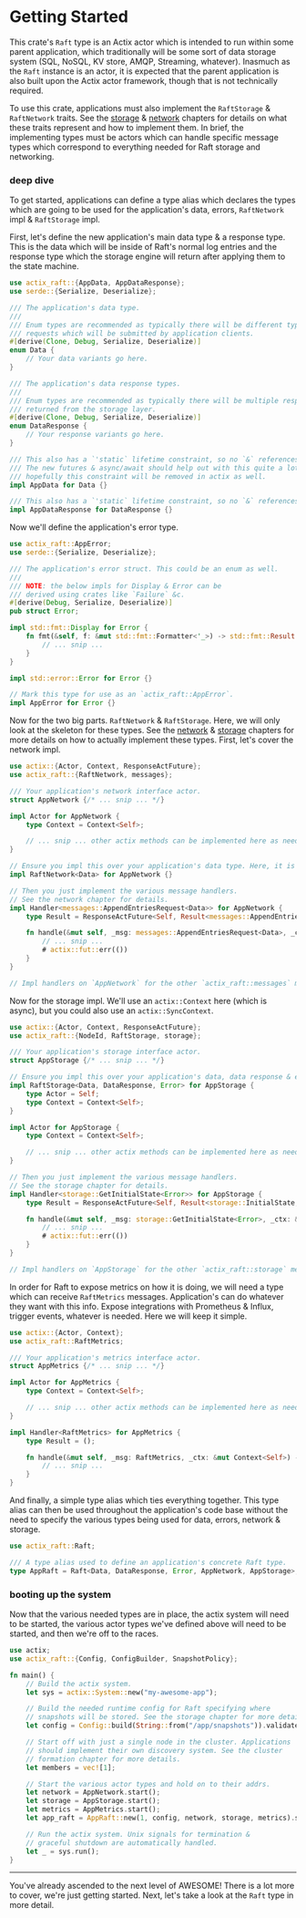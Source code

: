 Getting Started
===============
This crate's `Raft` type is an Actix actor which is intended to run within some parent application, which traditionally will be some sort of data storage system (SQL, NoSQL, KV store, AMQP, Streaming, whatever). Inasmuch as the `Raft` instance is an actor, it is expected that the parent application is also built upon the Actix actor framework, though that is not technically required.

To use this crate, applications must also implement the `RaftStorage` & `RaftNetwork` traits. See the [storage](https://railgun-rs.github.io/actix-raft/storage.html) & [network](https://railgun-rs.github.io/actix-raft/network.html) chapters for details on what these traits represent and how to implement them. In brief, the implementing types must be actors which can handle specific message types which correspond to everything needed for Raft storage and networking.

### deep dive
To get started, applications can define a type alias which declares the types which are going to be used for the application's data, errors, `RaftNetwork` impl & `RaftStorage` impl.

First, let's define the new application's main data type & a response type. This is the data which will be inside of Raft's normal log entries and the response type which the storage engine will return after applying them to the state machine.

```rust
use actix_raft::{AppData, AppDataResponse};
use serde::{Serialize, Deserialize};

/// The application's data type.
///
/// Enum types are recommended as typically there will be different types of data mutating
/// requests which will be submitted by application clients.
#[derive(Clone, Debug, Serialize, Deserialize)]
enum Data {
    // Your data variants go here.
}

/// The application's data response types.
///
/// Enum types are recommended as typically there will be multiple response types which can be
/// returned from the storage layer.
#[derive(Clone, Debug, Serialize, Deserialize)]
enum DataResponse {
    // Your response variants go here.
}

/// This also has a `'static` lifetime constraint, so no `&` references at this time.
/// The new futures & async/await should help out with this quite a lot, so
/// hopefully this constraint will be removed in actix as well.
impl AppData for Data {}

/// This also has a `'static` lifetime constraint, so no `&` references at this time.
impl AppDataResponse for DataResponse {}
```

Now we'll define the application's error type.

```rust
use actix_raft::AppError;
use serde::{Serialize, Deserialize};

/// The application's error struct. This could be an enum as well.
///
/// NOTE: the below impls for Display & Error can be
/// derived using crates like `Failure` &c.
#[derive(Debug, Serialize, Deserialize)]
pub struct Error;

impl std::fmt::Display for Error {
    fn fmt(&self, f: &mut std::fmt::Formatter<'_>) -> std::fmt::Result {
        // ... snip ...
    }
}

impl std::error::Error for Error {}

// Mark this type for use as an `actix_raft::AppError`.
impl AppError for Error {}
```

Now for the two big parts. `RaftNetwork` & `RaftStorage`. Here, we will only look at the skeleton for these types. See the [network](https://railgun-rs.github.io/actix-raft/network.html) & [storage](https://railgun-rs.github.io/actix-raft/storage.html) chapters for more details on how to actually implement these types. First, let's cover the network impl.

```rust
use actix::{Actor, Context, ResponseActFuture};
use actix_raft::{RaftNetwork, messages};

/// Your application's network interface actor.
struct AppNetwork {/* ... snip ... */}

impl Actor for AppNetwork {
    type Context = Context<Self>;

    // ... snip ... other actix methods can be implemented here as needed.
}

// Ensure you impl this over your application's data type. Here, it is `Data`.
impl RaftNetwork<Data> for AppNetwork {}

// Then you just implement the various message handlers.
// See the network chapter for details.
impl Handler<messages::AppendEntriesRequest<Data>> for AppNetwork {
    type Result = ResponseActFuture<Self, Result<messages::AppendEntriesResponse, ()>>;

    fn handle(&mut self, _msg: messages::AppendEntriesRequest<Data>, _ctx: &mut Self::Context) -> Self::Result {
        // ... snip ...
        # actix::fut::err(())
    }
}

// Impl handlers on `AppNetwork` for the other `actix_raft::messages` message types.
```

Now for the storage impl. We'll use an `actix::Context` here (which is async), but you could also use an `actix::SyncContext`.

```rust
use actix::{Actor, Context, ResponseActFuture};
use actix_raft::{NodeId, RaftStorage, storage};

/// Your application's storage interface actor.
struct AppStorage {/* ... snip ... */}

// Ensure you impl this over your application's data, data response & error types.
impl RaftStorage<Data, DataResponse, Error> for AppStorage {
    type Actor = Self;
    type Context = Context<Self>;
}

impl Actor for AppStorage {
    type Context = Context<Self>;

    // ... snip ... other actix methods can be implemented here as needed.
}

// Then you just implement the various message handlers.
// See the storage chapter for details.
impl Handler<storage::GetInitialState<Error>> for AppStorage {
    type Result = ResponseActFuture<Self, Result<storage::InitialState, Error>>;

    fn handle(&mut self, _msg: storage::GetInitialState<Error>, _ctx: &mut Self::Context) -> Self::Result {
        // ... snip ...
        # actix::fut::err(())
    }
}

// Impl handlers on `AppStorage` for the other `actix_raft::storage` message types.
```

In order for Raft to expose metrics on how it is doing, we will need a type which can receive `RaftMetrics` messages. Application's can do whatever they want with this info. Expose integrations with Prometheus & Influx, trigger events, whatever is needed. Here we will keep it simple.

```rust
use actix::{Actor, Context};
use actix_raft::RaftMetrics;

/// Your application's metrics interface actor.
struct AppMetrics {/* ... snip ... */}

impl Actor for AppMetrics {
    type Context = Context<Self>;

    // ... snip ... other actix methods can be implemented here as needed.
}

impl Handler<RaftMetrics> for AppMetrics {
    type Result = ();

    fn handle(&mut self, _msg: RaftMetrics, _ctx: &mut Context<Self>) -> Self::Result {
        // ... snip ...
    }
}
```

And finally, a simple type alias which ties everything together. This type alias can then be used throughout the application's code base without the need to specify the various types being used for data, errors, network & storage.

```rust
use actix_raft::Raft;

/// A type alias used to define an application's concrete Raft type.
type AppRaft = Raft<Data, DataResponse, Error, AppNetwork, AppStorage>;
```

### booting up the system
Now that the various needed types are in place, the actix system will need to be started, the various actor types we've defined above will need to be started, and then we're off to the races.

```rust
use actix;
use actix_raft::{Config, ConfigBuilder, SnapshotPolicy};

fn main() {
    // Build the actix system.
    let sys = actix::System::new("my-awesome-app");

    // Build the needed runtime config for Raft specifying where
    // snapshots will be stored. See the storage chapter for more details.
    let config = Config::build(String::from("/app/snapshots")).validate().unwrap();

    // Start off with just a single node in the cluster. Applications
    // should implement their own discovery system. See the cluster
    // formation chapter for more details.
    let members = vec![1];

    // Start the various actor types and hold on to their addrs.
    let network = AppNetwork.start();
    let storage = AppStorage.start();
    let metrics = AppMetrics.start();
    let app_raft = AppRaft::new(1, config, network, storage, metrics).start();

    // Run the actix system. Unix signals for termination &
    // graceful shutdown are automatically handled.
    let _ = sys.run();
}
```

----

You've already ascended to the next level of AWESOME! There is a lot more to cover, we're just getting started. Next, let's take a look at the `Raft` type in more detail.
